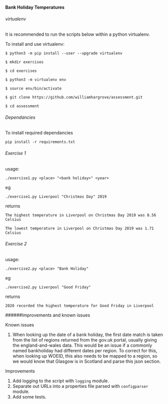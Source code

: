 **Bank Holiday Temperatures**

###### virtualenv

It is recommended to run the scripts below within a python virtualenv.

To install and use virtualenv:

`$ python3 -m pip install --user --upgrade virtualenv`

`$ mkdir exercises`

`$ cd exercises`

`$ python3 -m virtualenv env`

`$ source env/bin/activate`

`$ git clone https://github.com/williamhargrove/assessment.git`

`$ cd assessment`

###### Dependancies

To install required dependancies

`pip install -r requirements.txt`

###### Exercise 1

usage:

`./exercise1.py <place> "<bank holiday>" <year>`

eg

`./exercise1.py Liverpool "Christmas Day" 2019`

returns

`The highest temperature in Liverpool on Christmas Day 2019 was 8.56 Celsius`

`The lowest temperature in Liverpool on Christmas Day 2019 was 1.71 Celsius`


###### Exercise 2

usage:

`./exercise2.py <place> "Bank Holiday"`

eg

`./exercise2.py Liverpool "Good Friday"`

returns

`2020 recorded the highest temperature for Good Friday in Liverpool`

######Improvements and known issues

Known issues
1. When looking up the date of a bank holiday, the first date match is taken from the list of regions returned from the gov.uk portal,
usually giving the england-and-wales data. This would be an issue if a commonly named bankholiday had different dates
per region. To correct for this, when looking up WOEID, this also needs to be mapped to a region, so we would know that
Glasgow is in Scotland and parse this json section.

Improvements
1. Add logging to the script with `logging` module.
2. Separate out URLs into a properties file parsed with `configparser` module.
3. Add some tests.
